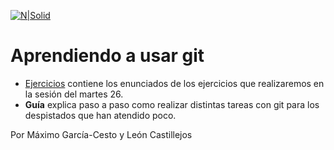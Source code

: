 [![N|Solid](https://www.urjc.es/images/Logos/logo-urjc-negro.png)](https://www.urjc.es/)
# Aprendiendo a usar git
 - [Ejercicios](ejercicios.md) contiene los enunciados de los ejercicios que realizaremos en la sesión del martes 26.
 - **Guía** explica paso a paso como realizar distintas tareas con git para los despistados que han atendido poco. 

 Por Máximo García-Cesto y León Castillejos
 
